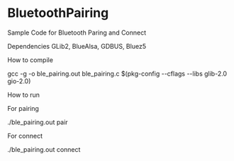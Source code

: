 # BluetoothPairing
Sample Code for Bluetooth Paring and Connect

Dependencies
GLib2, 
BlueAlsa,
GDBUS,
Bluez5

How to compile 

gcc -g -o ble_pairing.out ble_pairing.c $(pkg-config --cflags --libs glib-2.0 gio-2.0)

How to run 

For pairing

./ble_pairing.out pair

For connect

./ble_pairing.out connect


